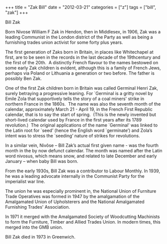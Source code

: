 +++
title = "Zak Bill"
date = "2012-03-21"
categories = ["z"]
tags = ["bill", "zak"]
+++

Bill Zak

Born Nivose William F Zak in Hendon, then in Middlesex, in 1906, Zak was a leading Communist in the London district of the Party as well as being a furnishing trades union activist for some forty plus years.

The first generation of Zaks born in Britain, in places like Whitechapel at first, are to be seen in the records in the last decade of the 19thcentury and the first of the 20th.  A distinctly French flavour to the names bestowed on some early Zak children is evident, although this is a family of French Jews, perhaps via Poland or Lithuania a generation or two before. The father is possibly Ben Zak.

One of the first Zak children born in Britain was called Germinal Henri Zak, surely betraying a progressive leaning. For \`Germinal is a gritty novel by Emile Zola that supportively tells the story of a coal miners' strike in northern France in the 1860s.  The name was also the seventh month of the calendar, approximately March 21 - April 19, in the French First Republic calendar, that is to say the start of spring.  (This is the newly invented but short-lived calendar used by France in the first years after its 1789 revolution.)  The original applications of the name \`Germinal’ was linked to the Latin root for \`seed’ (hence the English word \`germinate’) and Zola’s intent was to stress the \`seeding’ nature of strikes for revolutions.

In a similar vein, Nivôse – Bill Zak’s actual first given name - was the fourth month in the by now defunct calendar. The month was named after the Latin word nivosus, which means snow, and related to late December and early January – when baby Bill was born.

From the early 1930s, Bill Zak was a contributor to Labour Monthly. In 1939, he was a leading advocate internally in the Communist Party for the imperialist war line.

The union he was especially prominent in, the National Union of Furniture Trade Operatives was formed in 1947 by the amalgamation of the Amalgamated Union of Upholsterers and the National Amalgamated Furnishing Trades' Association.

In 1971 it merged with the Amalgamated Society of Woodcutting Machinists to form the Furniture, Timber and Allied Trades Union. In modern times, this merged into the GMB union.

Bill Zak died in 1973 in Greenwich.
